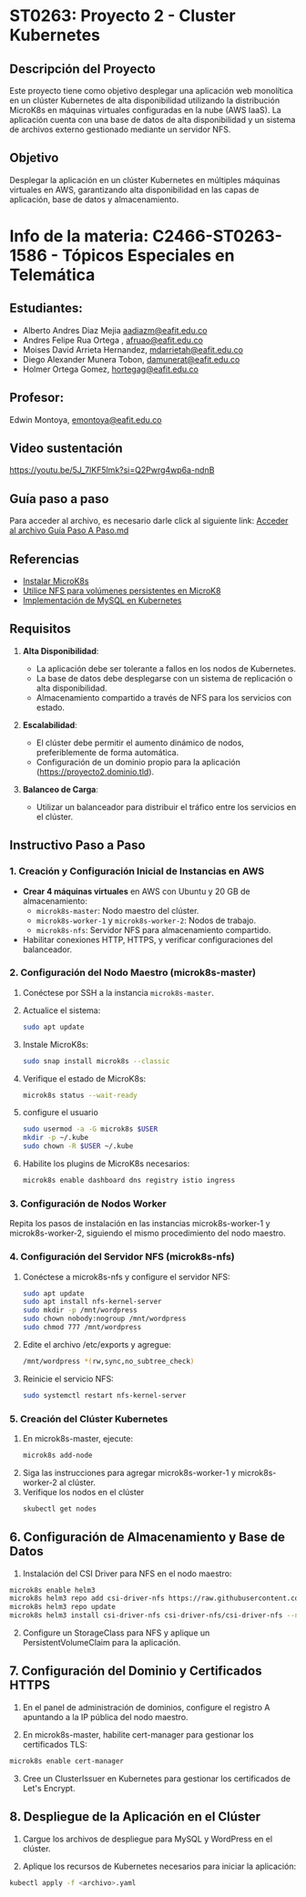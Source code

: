 # ST0263: Proyecto 2 - Cluster Kubernetes

## Descripción del Proyecto

Este proyecto tiene como objetivo desplegar una aplicación web monolítica en un clúster Kubernetes de alta disponibilidad utilizando la distribución MicroK8s en máquinas virtuales configuradas en la nube (AWS IaaS). La aplicación cuenta con una base de datos de alta disponibilidad y un sistema de archivos externo gestionado mediante un servidor NFS.

## Objetivo

Desplegar la aplicación en un clúster Kubernetes en múltiples máquinas virtuales en AWS, garantizando alta disponibilidad en las capas de aplicación, base de datos y almacenamiento.

# Info de la materia: C2466-ST0263-1586 - Tópicos Especiales en Telemática

## Estudiantes:
- Alberto Andres Diaz Mejia aadiazm@eafit.edu.co
- Andres Felipe Rua Ortega , afruao@eafit.edu.co
- Moises David Arrieta Hernandez, mdarrietah@eafit.edu.co
- Diego Alexander Munera Tobon, damunerat@eafit.edu.co
- Holmer Ortega Gomez, hortegag@eafit.edu.co
## Profesor: 
 Edwin Montoya, emontoya@eafit.edu.co
## Video sustentación
https://youtu.be/5J_7lKF5lmk?si=Q2Pwrg4wp6a-ndnB
## Guía paso a paso
Para acceder al archivo, es necesario darle click al siguiente link: 
[Acceder al archivo Guía Paso A Paso.md](https://github.com/AlbertoD10-10/Proyecto-2/blob/main/Guia%20Paso%20A%20Paso)
## Referencias
- [Instalar MicroK8s](https://microk8s.io/#install-microk8s)
- [Utilice NFS para volúmenes persistentes en MicroK8](https://microk8s.io/docs/how-to-nfs)
- [Implementación de MySQL en Kubernetes](https://medium.com/@midejoseph24/deploying-mysql-on-kubernetes-16758a42a746)

## Requisitos

1. **Alta Disponibilidad**:
   - La aplicación debe ser tolerante a fallos en los nodos de Kubernetes.
   - La base de datos debe desplegarse con un sistema de replicación o alta disponibilidad.
   - Almacenamiento compartido a través de NFS para los servicios con estado.

2. **Escalabilidad**:
   - El clúster debe permitir el aumento dinámico de nodos, preferiblemente de forma automática.
   - Configuración de un dominio propio para la aplicación (https://proyecto2.dominio.tld).

3. **Balanceo de Carga**:
   - Utilizar un balanceador para distribuir el tráfico entre los servicios en el clúster.

## Instructivo Paso a Paso

### 1. Creación y Configuración Inicial de Instancias en AWS

- **Crear 4 máquinas virtuales** en AWS con Ubuntu y 20 GB de almacenamiento:
  - `microk8s-master`: Nodo maestro del clúster.
  - `microk8s-worker-1` y `microk8s-worker-2`: Nodos de trabajo.
  - `microk8s-nfs`: Servidor NFS para almacenamiento compartido.
- Habilitar conexiones HTTP, HTTPS, y verificar configuraciones del balanceador.

### 2. Configuración del Nodo Maestro (microk8s-master)

1. Conéctese por SSH a la instancia `microk8s-master`.
2. Actualice el sistema:
   ```bash
   sudo apt update
   ```
3. Instale MicroK8s:
   ```bash
   sudo snap install microk8s --classic

   ```

4. Verifique el estado de MicroK8s:
   ```bash
   microk8s status --wait-ready
   ```

5. configure el usuario
   ```bash
   sudo usermod -a -G microk8s $USER
   mkdir -p ~/.kube
   sudo chown -R $USER ~/.kube
   ```

6. Habilite los plugins de MicroK8s necesarios:
   ```bash
   microk8s enable dashboard dns registry istio ingress
   ```
### 3. Configuración de Nodos Worker

Repita los pasos de instalación en las instancias microk8s-worker-1 y microk8s-worker-2, siguiendo el mismo procedimiento del nodo maestro.

### 4. Configuración del Servidor NFS (microk8s-nfs)

1. Conéctese a microk8s-nfs y configure el servidor NFS:
   ```bash
   sudo apt update
   sudo apt install nfs-kernel-server
   sudo mkdir -p /mnt/wordpress
   sudo chown nobody:nogroup /mnt/wordpress
   sudo chmod 777 /mnt/wordpress
   ```
2. Edite el archivo /etc/exports y agregue:
   ```bash
   /mnt/wordpress *(rw,sync,no_subtree_check)
   ```
3. Reinicie el servicio NFS:
   ```bash
   sudo systemctl restart nfs-kernel-server
   ```

### 5. Creación del Clúster Kubernetes

1. En microk8s-master, ejecute:
   ```bash
   microk8s add-node
   ```
2. Siga las instrucciones para agregar microk8s-worker-1 y microk8s-worker-2 al clúster.
3. Verifique los nodos en el clúster
   ```bash
   skubectl get nodes
   ```


## 6. Configuración de Almacenamiento y Base de Datos

 1. Instalación del CSI Driver para NFS en el nodo maestro:

   ```bash
   microk8s enable helm3
   microk8s helm3 repo add csi-driver-nfs https://raw.githubusercontent.com/kubernetes-csi/csi-driver-nfs/master/charts
   microk8s helm3 repo update
   microk8s helm3 install csi-driver-nfs csi-driver-nfs/csi-driver-nfs --namespace kube-system --set kubeletDir=/var/snap/microk8s/common/var/lib/kubelet
   ```
 2. Configure un StorageClass para NFS y aplique un PersistentVolumeClaim para la aplicación.


   ## 7. Configuración del Dominio y Certificados HTTPS

 1. En el panel de administración de dominios, configure el registro A apuntando a la IP pública del nodo maestro.

 2. En microk8s-master, habilite cert-manager para gestionar los certificados TLS:

  ```bash
  microk8s enable cert-manager
  ```
         

 3. Cree un ClusterIssuer en Kubernetes para gestionar los certificados de Let's Encrypt.

   ## 8. Despliegue de la Aplicación en el Clúster

 1. Cargue los archivos de despliegue para MySQL y WordPress en el clúster.

 2. Aplique los recursos de Kubernetes necesarios para iniciar la aplicación:
 
   ```bash
   kubectl apply -f <archivo>.yaml
   ```
